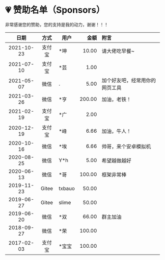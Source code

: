# 💗 赞助名单（Sponsors）

非常感谢您的赞助，您的支持是我的动力，谢谢！！！

  日期     |  方式  |  用户    |  金额     |  附言
:---------:|:------:| -------- | ---------:|:--------- 
2021-10-23 | 支付宝 | *坤      |     10.00 | 请大佬吃早餐~
2021-07-10 | 支付宝 | *芸      |      1.00 | 
2021-05-07 | 微信   | .        |      5.00 | 加个好友吧，经常用你的网页工具
2021-03-26 | 微信   | *亨      |    200.00 | 加油，老铁！
2021-02-19 | 支付宝 | *广      |      2.00 | 
2020-12-19 | 支付宝 | *峰      |      6.66 | 加油，牛人！
2020-10-16 | 微信   | *埃      |      6.66 | 帅哥，来个安卓模拟机
2020-08-25 | 微信   | Y*h      |      5.00 | 希望越做越好
2020-06-13 | 微信   | *哥      |    100.00 | 框架非常棒
2019-11-23 | Gitee  | txbauo   |     50.00 |
2019-06-27 | Gitee  | slime    |     50.00 |
2019-06-20 | 微信   | *双      |     66.00 | 群主加油
2018-09-27 | 微信   | *荣      |    100.00 | 
2017-02-03 | 支付宝 | *宝宝    |    100.00 | 